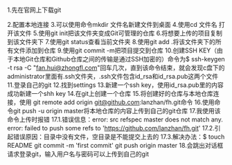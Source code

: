 #
1\.先在官网上下载git

2\.配置本地连接
3\.可以使用命令mkdir 文件名新建文件到桌面
4\.使用cd 文件名 打开该文件
5\.使用git init把该文件夹变成Git可管理的仓库
6\.将想要上传的项目复制到该文件夹下
7\.使用git status查看当前文件夹
8\.使用git add .将该文件夹下的所有文件添加到仓库
9\.使用git commit -m把项目提交到仓库
10\.创建SSH KEY（由于本地Git仓库和Github仓库之间的传输是通过SSH加密的）命令为$ ssh-keygen -t rsa -C "fan.hui@zhongfl.com"回车几次，直到该命令结束，就会发现c盘下的administrator里面有.ssh文件夹，.ssh文件包含id_rsa和id_rsa.pub这两个文件 
11\.登录自己的git
12\.找到settings
13\.新建一个ssh key，使用id_rsa.pub里的内容成功新建一个shh key
14\.在git上创建一个仓库
15\.将创建好的仓库与本地仓库连接，使用 git remote add origin git@github.com:lanzhan/fh.git命令
16\.使用命令git push -u origin master将本地仓库的内容上传到自己的git仓库
17\.我使用该命令上传时报错
17.1\.错误信息：error: src refspec master does not match any.
error: failed to push some refs to 'https://github.com/lanzhan/fh.git'
17.2\.引起错误原因：目录中没有文件，空目录是不能提交上去的
17.3\.解决办法：$ touch README
git commit -m 'first commit'
git push origin master
18\.会跳出对话框请求登录git，输入用户名与密码可以上传到自己的git
